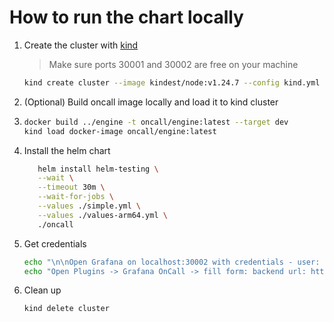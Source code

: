 # How to run the chart locally

1. Create the cluster with [kind](https://kind.sigs.k8s.io/docs/user/quick-start/#installation)

   > Make sure ports 30001 and 30002 are free on your machine

   ```bash
   kind create cluster --image kindest/node:v1.24.7 --config kind.yml
   ```

2. (Optional) Build oncall image locally and load it to kind cluster

3. ```bash
   docker build ../engine -t oncall/engine:latest --target dev
   kind load docker-image oncall/engine:latest
   ```

4. Install the helm chart

   ```bash
      helm install helm-testing \
      --wait \
      --timeout 30m \
      --wait-for-jobs \
      --values ./simple.yml \
      --values ./values-arm64.yml \
      ./oncall
   ```

5. Get credentials

   <!-- markdownlint-disable MD013 -->

   ```bash
   echo "\n\nOpen Grafana on localhost:30002 with credentials - user: admin, password: $(kubectl get secret --namespace default helm-testing-grafana -o jsonpath="{.data.admin-password}" | base64 --decode ; echo)"
   echo "Open Plugins -> Grafana OnCall -> fill form: backend url: http://host.docker.internal:30001"
   ```

   <!-- markdownlint-enable MD013 -->

6. Clean up

   ```bash
   kind delete cluster
   ```
